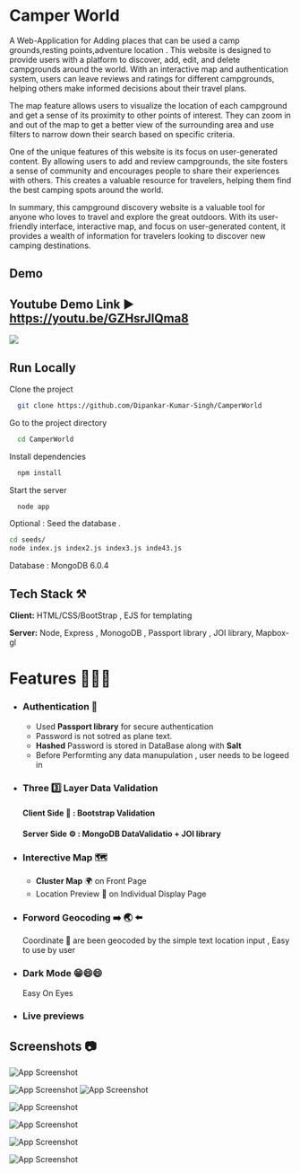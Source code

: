 
# Camper World

A Web-Application for Adding places that can be used a camp grounds,resting points,adventure location . 
 This website is designed to provide users with a platform to discover, add, edit, and delete campgrounds around the world. With an interactive map and authentication system, users can leave reviews and ratings for different campgrounds, helping others make informed decisions about their travel plans.

The map feature allows users to visualize the location of each campground and get a sense of its proximity to other points of interest. They can zoom in and out of the map to get a better view of the surrounding area and use filters to narrow down their search based on specific criteria.

One of the unique features of this website is its focus on user-generated content. By allowing users to add and review campgrounds, the site fosters a sense of community and encourages people to share their experiences with others. This creates a valuable resource for travelers, helping them find the best camping spots around the world.

In summary, this campground discovery website is a valuable tool for anyone who loves to travel and explore the great outdoors. With its user-friendly interface, interactive map, and focus on user-generated content, it provides a wealth of information for travelers looking to discover new camping destinations.


## Demo


## Youtube Demo Link ▶️  https://youtu.be/GZHsrJlQma8

[![](https://markdown-videos.deta.dev/youtube/GZHsrJlQma8)](https://youtu.be/GZHsrJlQma8)
## Run Locally

Clone the project

```bash
  git clone https://github.com/Dipankar-Kumar-Singh/CamperWorld
```

Go to the project directory

```bash
  cd CamperWorld
```

Install dependencies

```bash
  npm install
```

Start the server

```bash
  node app
```

 Optional : Seed the database . 
```bash
cd seeds/
node index.js index2.js index3.js inde43.js
```

Database  : MongoDB 6.0.4

## Tech Stack ⚒️

**Client:** HTML/CSS/BootStrap , EJS for templating

**Server:** Node, Express , MonogoDB , Passport library , JOI library, Mapbox-gl


# Features 🔅💎🔅

- ### Authentication  🔐
   - Used __Passport library__ for secure authentication 
   - Password is not sotred as plane text.
   - __Hashed__ Password is stored in DataBase along with __Salt__ 
   - Before Performting any data manupulation , user needs to be logeed in 
-  ### Three 3️⃣ Layer Data Validation
    #### Client Side 👤 : Bootstrap Validation 
    #### Server Side ⚙️ : MongoDB DataValidatio + JOI library 
- ### Interective Map 🗺️
    - __Cluster Map__ 🌍 on Front Page  
    - Location Preview 📌 on Individual Display Page
  
- ### Forword Geocoding  ➡️ 🌏 ⬅️ 
    Coordinate 📌 are been geocoded by the simple text location input , Easy to use by user

- ### Dark Mode 😁😄😄
    Easy On Eyes 
- ### Live previews

 


## Screenshots 📷
![App Screenshot](https://i.ibb.co/ZfPmk2c/Hight-quility-Screen-Short.png  )

![App Screenshot]( https://i.ibb.co/jk43Fyp/Index-Page.png )
![App Screenshot](https://i.ibb.co/z27xfLJ/Map-Zoomed.png)



![App Screenshot](https://i.ibb.co/TR7svM4/Index-all-location.png  )

![App Screenshot](https://i.ibb.co/kJmh62t/showPage.png)


![App Screenshot](https://i.ibb.co/4VkDmBG/register.png)


![App Screenshot](https://i.ibb.co/DGLXwV0/Login-Page.png)


